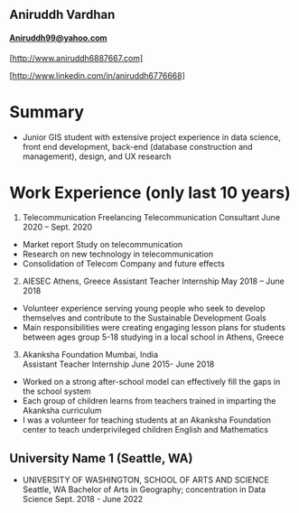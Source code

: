 ## Aniruddh Vardhan

#### Aniruddh99@yahoo.com

[http://www.aniruddh6887667.com]

[http://www.linkedin.com/in/aniruddh6776668]

# Summary

- Junior GIS student with extensive project experience in data science, front end development, back-end (database construction and management), design, and UX research

# Work Experience (only last 10 years)

1. Telecommunication Freelancing
 Telecommunication Consultant 						                    June 2020 – Sept. 2020
-	Market report Study on telecommunication
-	Research on new technology in telecommunication
-	Consolidation of Telecom Company and future effects

2. AIESEC										                Athens, Greece
 Assistant Teacher Internship 							 	     May 2018 – June 2018
-	Volunteer experience serving young people who seek to develop themselves and contribute to the Sustainable Development Goals
-	Main responsibilities were creating engaging lesson plans for students between ages group 5-18 studying in a local school in Athens, Greece

3. Akanksha Foundation									Mumbai, India  
 Assistant Teacher Internship							                     June 2015- June 2018
-	Worked on a strong after-school model can effectively fill the gaps in the school system
-	Each group of children learns from teachers trained in imparting the Akanksha curriculum
-	I was a volunteer for teaching students at an Akanksha Foundation center to teach underprivileged children English and Mathematics

## University Name 1 (Seattle, WA)

- UNIVERSITY OF WASHINGTON, SCHOOL OF ARTS AND SCIENCE					     Seattle, WA
Bachelor of Arts in Geography; concentration in Data Science				     Sept. 2018 - June 2022
